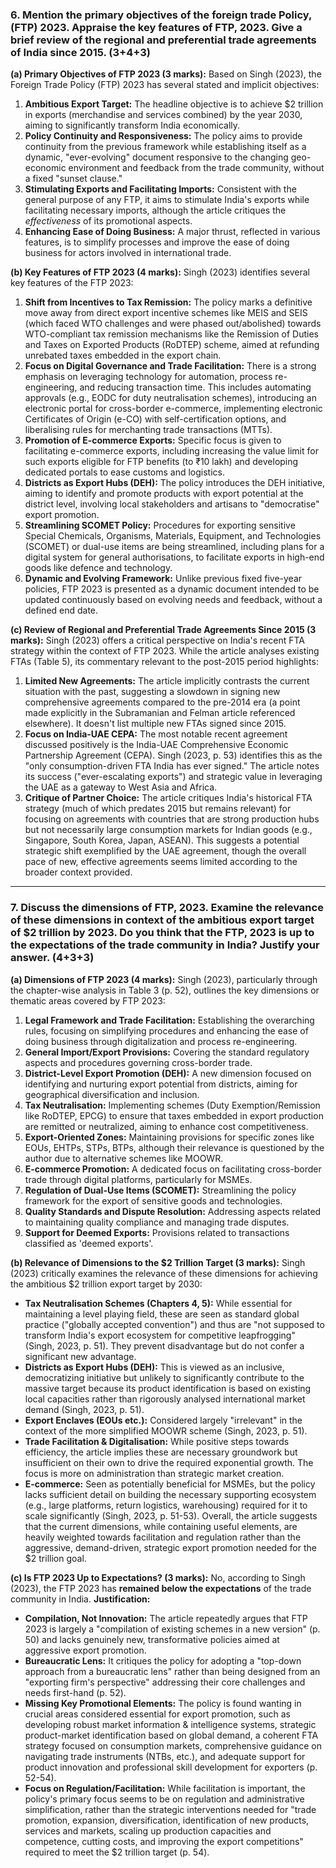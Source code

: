 
### **6. Mention the primary objectives of the foreign trade Policy, (FTP) 2023. Appraise the key features of FTP, 2023. Give a brief review of the regional and preferential trade agreements of India since 2015. (3+4+3)**

**(a) Primary Objectives of FTP 2023 (3 marks):**
Based on Singh (2023), the Foreign Trade Policy (FTP) 2023 has several stated and implicit objectives:
1.  **Ambitious Export Target:** The headline objective is to achieve $2 trillion in exports (merchandise and services combined) by the year 2030, aiming to significantly transform India economically.
2.  **Policy Continuity and Responsiveness:** The policy aims to provide continuity from the previous framework while establishing itself as a dynamic, "ever-evolving" document responsive to the changing geo-economic environment and feedback from the trade community, without a fixed "sunset clause."
3.  **Stimulating Exports and Facilitating Imports:** Consistent with the general purpose of any FTP, it aims to stimulate India's exports while facilitating necessary imports, although the article critiques the *effectiveness* of its promotional aspects.
4.  **Enhancing Ease of Doing Business:** A major thrust, reflected in various features, is to simplify processes and improve the ease of doing business for actors involved in international trade.

**(b) Key Features of FTP 2023 (4 marks):**
Singh (2023) identifies several key features of the FTP 2023:
1.  **Shift from Incentives to Tax Remission:** The policy marks a definitive move away from direct export incentive schemes like MEIS and SEIS (which faced WTO challenges and were phased out/abolished) towards WTO-compliant tax remission mechanisms like the Remission of Duties and Taxes on Exported Products (RoDTEP) scheme, aimed at refunding unrebated taxes embedded in the export chain.
2.  **Focus on Digital Governance and Trade Facilitation:** There is a strong emphasis on leveraging technology for automation, process re-engineering, and reducing transaction time. This includes automating approvals (e.g., EODC for duty neutralisation schemes), introducing an electronic portal for cross-border e-commerce, implementing electronic Certificates of Origin (e-CO) with self-certification options, and liberalising rules for merchanting trade transactions (MTTs).
3.  **Promotion of E-commerce Exports:** Specific focus is given to facilitating e-commerce exports, including increasing the value limit for such exports eligible for FTP benefits (to ₹10 lakh) and developing dedicated portals to ease customs and logistics.
4.  **Districts as Export Hubs (DEH):** The policy introduces the DEH initiative, aiming to identify and promote products with export potential at the district level, involving local stakeholders and artisans to "democratise" export promotion.
5.  **Streamlining SCOMET Policy:** Procedures for exporting sensitive Special Chemicals, Organisms, Materials, Equipment, and Technologies (SCOMET) or dual-use items are being streamlined, including plans for a digital system for general authorisations, to facilitate exports in high-end goods like defence and technology.
6.  **Dynamic and Evolving Framework:** Unlike previous fixed five-year policies, FTP 2023 is presented as a dynamic document intended to be updated continuously based on evolving needs and feedback, without a defined end date.

**(c) Review of Regional and Preferential Trade Agreements Since 2015 (3 marks):**
Singh (2023) offers a critical perspective on India's recent FTA strategy within the context of FTP 2023. While the article analyses existing FTAs (Table 5), its commentary relevant to the post-2015 period highlights:
1.  **Limited New Agreements:** The article implicitly contrasts the current situation with the past, suggesting a slowdown in signing new comprehensive agreements compared to the pre-2014 era (a point made explicitly in the Subramanian and Felman article referenced elsewhere). It doesn't list multiple new FTAs signed since 2015.
2.  **Focus on India-UAE CEPA:** The most notable recent agreement discussed positively is the India-UAE Comprehensive Economic Partnership Agreement (CEPA). Singh (2023, p. 53) identifies this as the "only consumption-driven FTA India has ever signed." The article notes its success ("ever-escalating exports") and strategic value in leveraging the UAE as a gateway to West Asia and Africa.
3.  **Critique of Partner Choice:** The article critiques India's historical FTA strategy (much of which predates 2015 but remains relevant) for focusing on agreements with countries that are strong production hubs but not necessarily large consumption markets for Indian goods (e.g., Singapore, South Korea, Japan, ASEAN). This suggests a potential strategic shift exemplified by the UAE agreement, though the overall pace of new, effective agreements seems limited according to the broader context provided.

---
### **7. Discuss the dimensions of FTP, 2023. Examine the relevance of these dimensions in context of the ambitious export target of $2 trillion by 2023. Do you think that the FTP, 2023 is up to the expectations of the trade community in India? Justify your answer. (4+3+3)**

**(a) Dimensions of FTP 2023 (4 marks):**
Singh (2023), particularly through the chapter-wise analysis in Table 3 (p. 52), outlines the key dimensions or thematic areas covered by FTP 2023:
1.  **Legal Framework and Trade Facilitation:** Establishing the overarching rules, focusing on simplifying procedures and enhancing the ease of doing business through digitalization and process re-engineering.
2.  **General Import/Export Provisions:** Covering the standard regulatory aspects and procedures governing cross-border trade.
3.  **District-Level Export Promotion (DEH):** A new dimension focused on identifying and nurturing export potential from districts, aiming for geographical diversification and inclusion.
4.  **Tax Neutralisation:** Implementing schemes (Duty Exemption/Remission like RoDTEP, EPCG) to ensure that taxes embedded in export production are remitted or neutralized, aiming to enhance cost competitiveness.
5.  **Export-Oriented Zones:** Maintaining provisions for specific zones like EOUs, EHTPs, STPs, BTPs, although their relevance is questioned by the author due to alternative schemes like MOOWR.
6.  **E-commerce Promotion:** A dedicated focus on facilitating cross-border trade through digital platforms, particularly for MSMEs.
7.  **Regulation of Dual-Use Items (SCOMET):** Streamlining the policy framework for the export of sensitive goods and technologies.
8.  **Quality Standards and Dispute Resolution:** Addressing aspects related to maintaining quality compliance and managing trade disputes.
9.  **Support for Deemed Exports:** Provisions related to transactions classified as 'deemed exports'.

**(b) Relevance of Dimensions to the $2 Trillion Target (3 marks):**
Singh (2023) critically examines the relevance of these dimensions for achieving the ambitious $2 trillion export target by 2030:
*   **Tax Neutralisation Schemes (Chapters 4, 5):** While essential for maintaining a level playing field, these are seen as standard global practice ("globally accepted convention") and thus are "not supposed to transform India's export ecosystem for competitive leapfrogging" (Singh, 2023, p. 51). They prevent disadvantage but do not confer a significant new advantage.
*   **Districts as Export Hubs (DEH):** This is viewed as an inclusive, democratizing initiative but unlikely to significantly contribute to the massive target because its product identification is based on existing local capacities rather than rigorously analysed international market demand (Singh, 2023, p. 51).
*   **Export Enclaves (EOUs etc.):** Considered largely "irrelevant" in the context of the more simplified MOOWR scheme (Singh, 2023, p. 51).
*   **Trade Facilitation & Digitalisation:** While positive steps towards efficiency, the article implies these are necessary groundwork but insufficient on their own to drive the required exponential growth. The focus is more on administration than strategic market creation.
*   **E-commerce:** Seen as potentially beneficial for MSMEs, but the policy lacks sufficient detail on building the necessary supporting ecosystem (e.g., large platforms, return logistics, warehousing) required for it to scale significantly (Singh, 2023, p. 51-53).
Overall, the article suggests that the current dimensions, while containing useful elements, are heavily weighted towards facilitation and regulation rather than the aggressive, demand-driven, strategic export promotion needed for the $2 trillion goal.

**(c) Is FTP 2023 Up to Expectations? (3 marks):**
No, according to Singh (2023), the FTP 2023 has **remained below the expectations** of the trade community in India.
**Justification:**
*   **Compilation, Not Innovation:** The article repeatedly argues that FTP 2023 is largely a "compilation of existing schemes in a new version" (p. 50) and lacks genuinely new, transformative policies aimed at aggressive export promotion.
*   **Bureaucratic Lens:** It critiques the policy for adopting a "top-down approach from a bureaucratic lens" rather than being designed from an "exporting firm's perspective" addressing their core challenges and needs first-hand (p. 52).
*   **Missing Key Promotional Elements:** The policy is found wanting in crucial areas considered essential for export promotion, such as developing robust market information & intelligence systems, strategic product-market identification based on global demand, a coherent FTA strategy focused on consumption markets, comprehensive guidance on navigating trade instruments (NTBs, etc.), and adequate support for product innovation and professional skill development for exporters (p. 52-54).
*   **Focus on Regulation/Facilitation:** While facilitation is important, the policy's primary focus seems to be on regulation and administrative simplification, rather than the strategic interventions needed for "trade promotion, expansion, diversification, identification of new products, services and markets, scaling up production capacities and competence, cutting costs, and improving the export competitions" required to meet the $2 trillion target (p. 54).